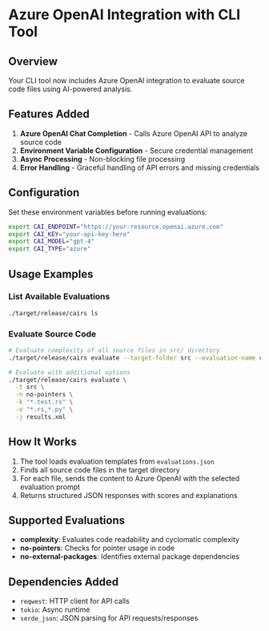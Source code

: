 # Azure OpenAI Integration with CLI Tool

## Overview
Your CLI tool now includes Azure OpenAI integration to evaluate source code files using AI-powered analysis.

## Features Added
1. **Azure OpenAI Chat Completion** - Calls Azure OpenAI API to analyze source code
2. **Environment Variable Configuration** - Secure credential management
3. **Async Processing** - Non-blocking file processing
4. **Error Handling** - Graceful handling of API errors and missing credentials

## Configuration
Set these environment variables before running evaluations:

```bash
export CAI_ENDPOINT="https://your-resource.openai.azure.com"
export CAI_KEY="your-api-key-here"
export CAI_MODEL="gpt-4"
export CAI_TYPE="azure"
```

## Usage Examples

### List Available Evaluations
```bash
./target/release/cairs ls
```

### Evaluate Source Code
```bash
# Evaluate complexity of all source files in src/ directory
./target/release/cairs evaluate --target-folder src --evaluation-name complexity

# Evaluate with additional options
./target/release/cairs evaluate \
  -t src \
  -n no-pointers \
  -k "*.test.rs" \
  -o "*.rs,*.py" \
  -j results.xml
```

## How It Works
1. The tool loads evaluation templates from `evaluations.json`
2. Finds all source code files in the target directory
3. For each file, sends the content to Azure OpenAI with the selected evaluation prompt
4. Returns structured JSON responses with scores and explanations

## Supported Evaluations
- **complexity**: Evaluates code readability and cyclomatic complexity
- **no-pointers**: Checks for pointer usage in code
- **no-external-packages**: Identifies external package dependencies

## Dependencies Added
- `reqwest`: HTTP client for API calls
- `tokio`: Async runtime
- `serde_json`: JSON parsing for API requests/responses
